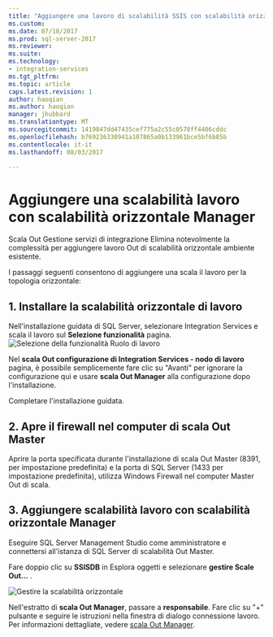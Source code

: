 ```yaml
---
title: "Aggiungere una lavoro di scalabilità SSIS con scalabilità orizzontale Manager | Documenti Microsoft"
ms.custom: 
ms.date: 07/18/2017
ms.prod: sql-server-2017
ms.reviewer: 
ms.suite: 
ms.technology:
- integration-services
ms.tgt_pltfrm: 
ms.topic: article
caps.latest.revision: 1
author: haoqian
ms.author: haoqian
manager: jhubbard
ms.translationtype: MT
ms.sourcegitcommit: 1419847dd47435cef775a2c55c0578ff4406cddc
ms.openlocfilehash: b769236330941a107865a0b133961bce5bf6b85b
ms.contentlocale: it-it
ms.lasthandoff: 08/03/2017

---
```

# <a name="add-a-scale-out-worker-with-scale-out-manager"></a>Aggiungere una scalabilità lavoro con scalabilità orizzontale Manager

Scala Out Gestione servizi di integrazione Elimina notevolmente la complessità per aggiungere lavoro Out di scalabilità orizzontale ambiente esistente. 

I passaggi seguenti consentono di aggiungere una scala il lavoro per la topologia orizzontale:

## <a name="1-install-scale-out-worker"></a>1. Installare la scalabilità orizzontale di lavoro
Nell'installazione guidata di SQL Server, selezionare Integration Services e scala il lavoro sul **Selezione funzionalità** pagina. 
![Selezione della funzionalità Ruolo di lavoro](media/feature-select-worker.PNG)

Nel **scala Out configurazione di Integration Services - nodo di lavoro** pagina, è possibile semplicemente fare clic su "Avanti" per ignorare la configurazione qui e usare **scala Out Manager** alla configurazione dopo l'installazione.

Completare l'installazione guidata.

## <a name="2-open-firewall-on-scale-out-master-computer"></a>2. Apre il firewall nel computer di scala Out Master
Aprire la porta specificata durante l'installazione di scala Out Master (8391, per impostazione predefinita) e la porta di SQL Server (1433 per impostazione predefinita), utilizza Windows Firewall nel computer Master Out di scala.

## <a name="3-add-scale-out-worker-with-scale-out-manager"></a>3. Aggiungere scalabilità lavoro con scalabilità orizzontale Manager
Eseguire SQL Server Management Studio come amministratore e connettersi all'istanza di SQL Server di scalabilità Out Master.

Fare doppio clic su **SSISDB** in Esplora oggetti e selezionare **gestire Scale Out...** . 

![Gestire la scalabilità orizzontale](media/manage-scale-out.PNG)

Nell'estratto di **scala Out Manager**, passare a **responsabile**. Fare clic su "+" pulsante e seguire le istruzioni nella finestra di dialogo connessione lavoro. Per informazioni dettagliate, vedere [scala Out Manager](integration-services-ssis-scale-out-manager.md).

